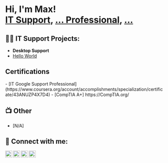 <h1>Hi, I'm Max! <br/><a href="https://github.com/maxo9">IT Support</a>, <a href="https://www.linkedin.com/in//">... Professional</a>, <a href="https://www.youtube.com/c/zzz">...</a></h1>

<h2>👨‍💻 IT Support Projects:</h2>

- <b>Desktop Support</b>
- [Hello World](https://www.github.com/maxo9/AAAA)

 
<h2> Certifications</h2>
- [IT Google Support Professional] (https://www.coursera.org/account/accomplishments/specialization/certificate/43ANUZP4X7D4)
- [CompTIA A+] https://CompTIA.org/
<h2>📺 Other</h2>

- [N/A]


<h2> 🤳 Connect with me:</h2>

[<img align="left" alt="JoshMadakor | YouTube" width="22px" src="https://cdn.jsdelivr.net/npm/simple-icons@v3/icons/youtube.svg" />][youtube]
[<img align="left" alt="JoshMadakor | Twitter" width="22px" src="https://cdn.jsdelivr.net/npm/simple-icons@12.3.0/icons/x.svg" />][twitter]
[<img align="left" alt="JoshMadakor | LinkedIn" width="22px" src="https://cdn.jsdelivr.net/npm/simple-icons@v3/icons/linkedin.svg" />][linkedin]
[<img align="left" alt="JoshMadakor | Instagram" width="22px" src="https://cdn.jsdelivr.net/npm/simple-icons@v3/icons/instagram.svg" />][instagram]

[twitter]: https://twitter.com/maxo9
[youtube]: https://www.youtube.com/c/
[instagram]: https://www.instagram.com/maxo9/
[linkedin]: [https://linkedin.com/in/max-mccollum-b5abb9116]

